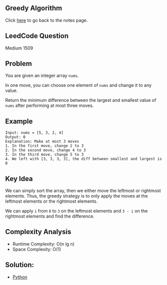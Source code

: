 ## Greedy Algorithm
Click [here](../notes.md) to go back to the notes page.

## LeedCode Question
Medium 1509

## Problem
You are given an integer array `nums`.

In one move, you can choose one element of `nums` and change it to any value.

Return the minimum difference between the largest and smallest value of `nums` after performing at most three moves.

## Example
```
Input: nums = [5, 3, 2, 4]
Output: 0
Explanation: Make at most 3 moves
1. In the first move, change 2 to 3
2. In the second move, change 4 to 3
3. In the third move, change 5 to 3
4. We left with [3, 3, 3, 3], the diff between smallest and largest is 0
```

## Key Idea
We can simply sort the array, then we either move the leftmost or rightmost elements. Thus, the greedy strategy is to only apply the moves at the leftmost elements or the rightmost elements.

We can apply `i` from `0` to `3` on the leftmost elements and `3 - i` on the rightmost elements and find the difference.

## Complexity Analysis
- Runtime Complexity: O(n lg n)
- Space Complexity: O(1)

## Solution:
- [Python](./solution.py)
